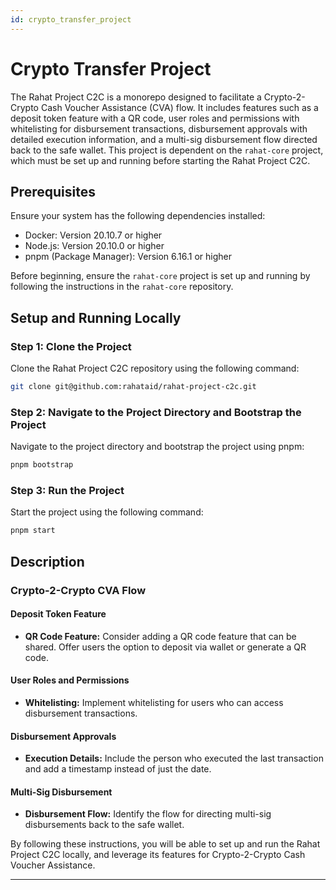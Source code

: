 ```yaml
---
id: crypto_transfer_project
---
```


# Crypto Transfer Project

The Rahat Project C2C is a monorepo designed to facilitate a Crypto-2-Crypto Cash Voucher Assistance (CVA) flow. It includes features such as a deposit token feature with a QR code, user roles and permissions with whitelisting for disbursement transactions, disbursement approvals with detailed execution information, and a multi-sig disbursement flow directed back to the safe wallet. This project is dependent on the `rahat-core` project, which must be set up and running before starting the Rahat Project C2C.

## Prerequisites

Ensure your system has the following dependencies installed:

- Docker: Version 20.10.7 or higher
- Node.js: Version 20.10.0 or higher
- pnpm (Package Manager): Version 6.16.1 or higher

Before beginning, ensure the `rahat-core` project is set up and running by following the instructions in the `rahat-core` repository.

## Setup and Running Locally

### Step 1: Clone the Project

Clone the Rahat Project C2C repository using the following command:

```sh
git clone git@github.com:rahataid/rahat-project-c2c.git
```

### Step 2: Navigate to the Project Directory and Bootstrap the Project

Navigate to the project directory and bootstrap the project using pnpm:

```sh
pnpm bootstrap
```

### Step 3: Run the Project

Start the project using the following command:

```sh
pnpm start
```

## Description

### Crypto-2-Crypto CVA Flow

#### Deposit Token Feature

- **QR Code Feature:** Consider adding a QR code feature that can be shared. Offer users the option to deposit via wallet or generate a QR code.

#### User Roles and Permissions

- **Whitelisting:** Implement whitelisting for users who can access disbursement transactions.

#### Disbursement Approvals

- **Execution Details:** Include the person who executed the last transaction and add a timestamp instead of just the date.

#### Multi-Sig Disbursement

- **Disbursement Flow:** Identify the flow for directing multi-sig disbursements back to the safe wallet.

By following these instructions, you will be able to set up and run the Rahat Project C2C locally, and leverage its features for Crypto-2-Crypto Cash Voucher Assistance.

---
